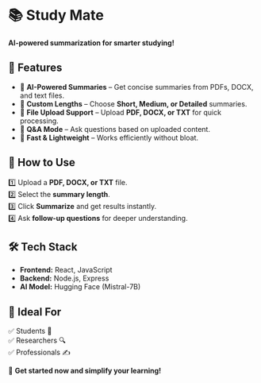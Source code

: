 # 📚 Study Mate  
**AI-powered summarization for smarter studying!**  

## 🚀 Features  
- 🔹 **AI-Powered Summaries** – Get concise summaries from PDFs, DOCX, and text files.  
- 🔹 **Custom Lengths** – Choose **Short, Medium, or Detailed** summaries.  
- 🔹 **File Upload Support** – Upload **PDF, DOCX, or TXT** for quick processing.  
- 🔹 **Q&A Mode** – Ask questions based on uploaded content.  
- 🔹 **Fast & Lightweight** – Works efficiently without bloat.  

## 🔧 How to Use  
1️⃣ Upload a **PDF, DOCX, or TXT** file.  
2️⃣ Select the **summary length**.  
3️⃣ Click **Summarize** and get results instantly.  
4️⃣ Ask **follow-up questions** for deeper understanding.  

## 🛠 Tech Stack  
- **Frontend:** React, JavaScript  
- **Backend:** Node.js, Express  
- **AI Model:** Hugging Face (Mistral-7B)  

## 🎯 Ideal For  
✅ Students 📖  
✅ Researchers 🔍  
✅ Professionals ✍️  

🔗 **Get started now and simplify your learning!**  
